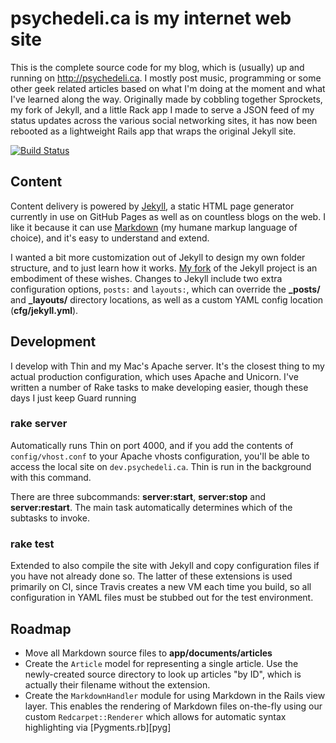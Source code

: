 psychedeli.ca is my internet web site
=====================================

This is the complete source code for my blog, which is (usually) up and running on <http://psychedeli.ca>. I mostly post music, programming or some other geek related articles based on what I'm doing at the moment and what I've learned along the way. Originally made by cobbling together Sprockets, my fork of Jekyll, and a little Rack app I made to serve a JSON feed of my status updates across the various social networking sites, it has now been rebooted as a lightweight Rails app that wraps the original Jekyll site.

[![Build Status](https://secure.travis-ci.org/tubbo/psychedeli.ca.png?branch=master)](http://travis-ci.org/tubbo/psychedeli.ca)

Content
-------

Content delivery is powered by [Jekyll][jek], a static HTML page generator currently in use on GitHub Pages as well as on countless blogs on the web. I like it because it can use [Markdown][md] (my humane markup language of choice), and it's easy to understand and extend.

I wanted a bit more customization out of Jekyll to design my own folder structure, and to just learn how it works. [My fork][fork] of the Jekyll project is an embodiment of these wishes. Changes to Jekyll include two extra configuration options, `posts:` and `layouts:`, which can override the **_posts/** and **_layouts/** directory locations, as well as a custom YAML config location (**cfg/jekyll.yml**).

Development
-----------

I develop with Thin and my Mac's Apache server. It's the closest thing to my actual production configuration, which uses Apache and Unicorn.
I've written a number of Rake tasks to make developing easier, though these days I just keep Guard running 

### rake server

Automatically runs Thin on port 4000, and if you add the contents of `config/vhost.conf` to your Apache vhosts configuration, you'll be able to access
the local site on `dev.psychedeli.ca`. Thin is run in the background with this command.

There are three subcommands: **server:start**, **server:stop** and **server:restart**. The main task automatically determines which of the subtasks to
invoke.

### rake test

Extended to also compile the site with Jekyll and copy configuration files if you have not already done so. The latter of these extensions is
used primarily on CI, since Travis creates a new VM each time you build, so all configuration in YAML files must be stubbed out for the test
environment.

## Roadmap

- Move all Markdown source files to **app/documents/articles**
- Create the `Article` model for representing a single article. Use the
  newly-created source directory to look up articles "by ID", which is
  actually their filename without the extension.
- Create the `MarkdownHandler` module for using Markdown in the Rails
  view layer. This enables the rendering of Markdown files on-the-fly
  using our custom `Redcarpet::Renderer` which allows for automatic
  syntax highlighting via [Pygments.rb][pyg]


[sass]: http://sass-lang.com
[jq]: http://jquery.com
[jek]: http://github.com/mojombo/jekyll
[fork]: http://github.com/tubbo/jekyll
[liq]: http://github.com/shopify/liquid
[ku]: http://heroku.com
[pow]: http://pow.cx
[md]: http://daringfireball.net/projects/markdown/
[sprk]: https://github.com/sstephenson/sprockets
[rts]: https://github.com/rack/rack-contrib/pull/13
[cap]: https://github.com/capistrano/capistrano/wiki/Documentation-v2.x
[tckr]: https://github.com/tubbo/psychedeli.ca/blob/master/app/js/jquery.ticker.js
[rake]: http://rake.rubyforge.org
